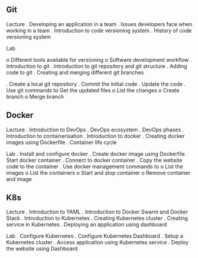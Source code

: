 ## Git
Lecture
. Developing an application in a team
. Issues developers face when working in a team
. Introduction to code versioning system
. History of code versioning system

Lab

o Different tools available for versioning
o Software development workflow
. Introduction to git
. Introduction to git repository and git structure
. Adding code to git
. Creating and merging different git branches

. Create a local git repository
. Commit the initial code
. Update the code
. Use git commands to
Get the updated files
o List the changes
o Create branch
o Merge branch 

## Docker

Lecture
. Introduction to DevOps
. DevOps ecosystem
. DevOps phases
. Introduction to containerisation
. Introduction to docker
. Creating docker images using Dockerfile
. Container life cycle

Lab
. Install and configure docker
. Create docker image using Dockerfile
. Start docker container
. Connect to docker container
. Copy the website code to the container
. Use docker management commands to
o List the images
o List the containers
o Start and stop container
o Remove container and image

## K8s

Lecture
. Introduction to YAML
. Introduction to Docker Swarm and Docker Stack
. Introduction to Kubernetes
. Creating Kubernetes cluster
. Creating service in Kubernetes
. Deploying an application using dashboard

Lab
. Configure Kubernetes
. Configure Kubernetes Dashboard
. Setup a Kubernetes cluster
. Access application using Kubernetes service
. Deploy the website using Dashboard